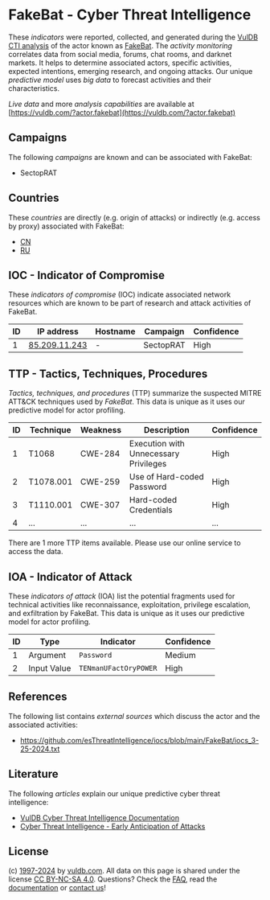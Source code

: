 # FakeBat - Cyber Threat Intelligence

These _indicators_ were reported, collected, and generated during the [VulDB CTI analysis](https://vuldb.com/?kb.cti) of the actor known as [FakeBat](https://vuldb.com/?actor.fakebat). The _activity monitoring_ correlates data from social media, forums, chat rooms, and darknet markets. It helps to determine associated actors, specific activities, expected intentions, emerging research, and ongoing attacks. Our unique _predictive model_ uses _big data_ to forecast activities and their characteristics.

_Live data_ and more _analysis capabilities_ are available at [https://vuldb.com/?actor.fakebat](https://vuldb.com/?actor.fakebat)

## Campaigns

The following _campaigns_ are known and can be associated with FakeBat:

* SectopRAT

## Countries

These _countries_ are directly (e.g. origin of attacks) or indirectly (e.g. access by proxy) associated with FakeBat:

* [CN](https://vuldb.com/?country.cn)
* [RU](https://vuldb.com/?country.ru)

## IOC - Indicator of Compromise

These _indicators of compromise_ (IOC) indicate associated network resources which are known to be part of research and attack activities of FakeBat.

ID | IP address | Hostname | Campaign | Confidence
-- | ---------- | -------- | -------- | ----------
1 | [85.209.11.243](https://vuldb.com/?ip.85.209.11.243) | - | SectopRAT | High

## TTP - Tactics, Techniques, Procedures

_Tactics, techniques, and procedures_ (TTP) summarize the suspected MITRE ATT&CK techniques used by _FakeBat_. This data is unique as it uses our predictive model for actor profiling.

ID | Technique | Weakness | Description | Confidence
-- | --------- | -------- | ----------- | ----------
1 | T1068 | CWE-284 | Execution with Unnecessary Privileges | High
2 | T1078.001 | CWE-259 | Use of Hard-coded Password | High
3 | T1110.001 | CWE-307 | Hard-coded Credentials | High
4 | ... | ... | ... | ...

There are 1 more TTP items available. Please use our online service to access the data.

## IOA - Indicator of Attack

These _indicators of attack_ (IOA) list the potential fragments used for technical activities like reconnaissance, exploitation, privilege escalation, and exfiltration by FakeBat. This data is unique as it uses our predictive model for actor profiling.

ID | Type | Indicator | Confidence
-- | ---- | --------- | ----------
1 | Argument | `Password` | Medium
2 | Input Value | `TENmanUFactOryPOWER` | High

## References

The following list contains _external sources_ which discuss the actor and the associated activities:

* https://github.com/esThreatIntelligence/iocs/blob/main/FakeBat/iocs_3-25-2024.txt

## Literature

The following _articles_ explain our unique predictive cyber threat intelligence:

* [VulDB Cyber Threat Intelligence Documentation](https://vuldb.com/?kb.cti)
* [Cyber Threat Intelligence - Early Anticipation of Attacks](https://www.scip.ch/en/?labs.20201022)

## License

(c) [1997-2024](https://vuldb.com/?kb.changelog) by [vuldb.com](https://vuldb.com/?kb.about). All data on this page is shared under the license [CC BY-NC-SA 4.0](https://creativecommons.org/licenses/by-nc-sa/4.0/). Questions? Check the [FAQ](https://vuldb.com/?kb.faq), read the [documentation](https://vuldb.com/?kb) or [contact us](https://vuldb.com/?contact)!
